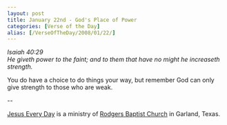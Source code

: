 ```yaml
---
layout: post
title: January 22nd - God's Place of Power
categories: [Verse of the Day]
alias: [/VerseOfTheDay/2008/01/22/]
---
```


_Isaiah 40:29  
He giveth power to the faint; and to them that have no might he
increaseth strength._

You do have a choice to do things your way, but remember God can
only give strength to those who are weak.

 --

<a href=http://jesuseveryday.net>Jesus Every Day</a> is a ministry of <a href=http://rodgersbaptist.net>Rodgers Baptist Church</a> in Garland, Texas.
